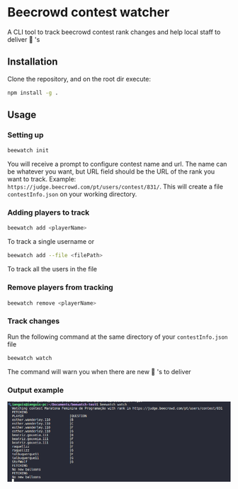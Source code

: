 # Beecrowd contest watcher

A CLI tool to track beecrowd contest rank changes and help local staff to deliver :balloon: 's

## Installation
Clone the repository, and on the root dir execute:
```bash
npm install -g .
```

## Usage
### Setting up

```bash
beewatch init
```

You will receive a prompt to configure contest name and url. The name can be whatever you want, but URL field should be the URL of the rank you want to track. Example: `https://judge.beecrowd.com/pt/users/contest/831/`. This will create a file `contestInfo.json` on your working directory.

### Adding players to track

```bash
beewatch add <playerName>
```
To track a single username or

```bash
beewatch add --file <filePath>
```
To track all the users in the file

### Remove players from tracking

```bash
beewatch remove <playerName>
```

### Track changes

Run the following command at the same directory of your `contestInfo.json` file
```bash
beewatch watch
```

The command will warn you when there are new :balloon: 's to deliver

### Output example
![Output of watch command](output.png)